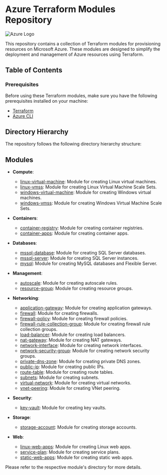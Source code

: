 # Azure Terraform Modules Repository

![Azure Logo](https://upload.wikimedia.org/wikipedia/commons/thumb/a/a8/Microsoft_Azure_Logo.svg/1280px-Microsoft_Azure_Logo.svg.png)

This repository contains a collection of Terraform modules for provisioning resources on Microsoft Azure. These modules are designed to simplify the deployment and management of Azure resources using Terraform.

## Table of Contents

### Prerequisites

Before using these Terraform modules, make sure you have the following prerequisites installed on your machine:

- [Terraform](https://www.terraform.io/downloads.html)
- [Azure CLI](https://docs.microsoft.com/en-us/cli/azure/install-azure-cli)

## Directory Hierarchy

The repository follows the following directory hierarchy structure:

## Modules

- **Compute**:
    - [linux-virtual-machine](modules/Compute/linux-virtual-machine): Module for creating Linux virtual machines.
    - [linux-vmss](modules/Compute/linux-vmss): Module for creating Linux Virtual Machine Scale Sets. 
    - [windows-virtual-machine](modules/Compute/windows-virtual-machine): Module for creating Windows virtual machines.
    - [windows-vmss](modules/Compute/windows-vmss): Module for creating Windows Virtual Machine Scale Sets.

- **Containers**:
    - [container-registry](modules/Containers/container-registry): Module for creating container registries.
    - [container-apps](modules/Containers/container-apps): Module for creating container apps.

- **Databases**:
    - [mssql-database](modules/Databases/mssql-database): Module for creating SQL Server databases.
    - [mssql-server](modules/Databases/mssql-server): Module for creating SQL Server instances.
    - [mysql](modules/Databases/mysql): Module for creating MySQL databases and Flexible Server.

- **Management**:
    - [autoscale](modules/Management/autoscale): Module for creating autoscale rules.
    - [resource-group](modules/Management/resource-group): Module for creating resource groups.
  
- **Networking**:
    - [application-gateway](modules/Networking/application-gateway): Module for creating application gateways.
    - [firewall](modules/Networking/firewall-tools/firewall): Module for creating firewalls.
    - [firewall-policy](modules/Networking/firewall-tools/policy): Module for creating firewall policies.
    - [firewall-rule-collection-group](modules/Networking/firewall-tools/rule-collection-group): Module for creating firewall rule collection groups.
    - [load-balancer](modules/Networking/load-balancer): Module for creating load balancers.
    - [nat-gateway](modules/Networking/nat-gateway): Module for creating NAT gateways.
    - [network-interface](modules/Networking/network-interface): Module for creating network interfaces.
    - [network-security-group](modules/Networking/network-security-group): Module for creating network security groups.
    - [private-dns-zone](modules/Networking/private-dns-zone): Module for creating private DNS zones.
    - [public-ip](modules/Networking/public-ip): Module for creating public IPs.
    - [route-table](modules/Networking/route-table): Module for creating route tables.
    - [subnets](modules/Networking/subnets): Module for creating subnets.
    - [virtual-network](modules/Networking/virtual-network): Module for creating virtual networks.
    - [vnet-peering](modules/Networking/vnet-peering): Module for creating VNet peering.

- **Security**:
    - [key-vault](modules/Security/key-vault): Module for creating key vaults.

- **Storage**:
    - [storage-account](modules/Storage/storage-account): Module for creating storage accounts.
  
- **Web**:
    - [linux-web-apps](modules/Web/linux-web-apps): Module for creating Linux web apps.
    - [service-plan](modules/Web/service-plan): Module for creating service plans.
    - [static-web-apps](modules/Web/static-web-apps): Module for creating static web apps.

Please refer to the respective module's directory for more details.